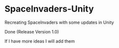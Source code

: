 # SpaceInvaders-Unity
Recreating SpaceInvaders with some updates in Unity

Done (Release Version 1.0)

If I have more ideas I will add them
